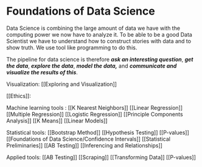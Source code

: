 # Foundations of Data Science
Data Science is combining the large amount of data we have with the computing power we now have to analyze it. To be able to be a good Data Scientist we have to understand how to construct stories with data and to show truth. We use tool like programming to do this.

The pipeline for data science is therefore **_ask an interesting question_**, **_get the data_**, **_explore the data_**, **_model the data,_** and **_communicate and visualize the results of this_**.

Visualization:
	[[Exploring and Visualization]]

[[Ethics]]:


Machine learning tools :
	[[K Nearest Neighbors]]
	[[Linear Regression]]
	[[Multiple Regression]]
	[[Logistic Regression]]
	[[Principle Components Analysis]]
	[[K Means]]
	[[Linear Models]]

Statistical tools:
	[[Bootstrap Method]]
	[[Hypothesis Testing]]
	[[P-values]]
	[[Foundations of Data Science/Confidence Intervals]]
	[[Statistical Preliminaries]]
	[[AB Testing]]
	[[Inferencing and Relationships]]

Applied tools:
	[[AB Testing]]
	[[Scraping]]
	[[Transforming Data]]
	[[P-values]]